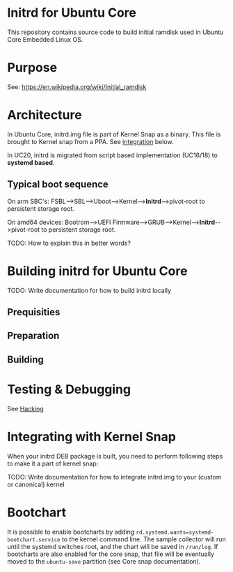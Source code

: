 # Initrd for Ubuntu Core

This repository contains source code to build initial ramdisk used in Ubuntu Core Embedded Linux OS.

# Purpose

See: https://en.wikipedia.org/wiki/Initial_ramdisk

# Architecture

In Ubuntu Core, initrd.img file is part of Kernel Snap as a binary. This file is brought to Kernel snap from a PPA. See [integration](#integrating-with-kernel-snap) below.

In UC20, initrd is migrated from script based implementation (UC16/18) to **systemd based**.

## Typical boot sequence 

On arm SBC's:
FSBL-->SBL-->Uboot-->Kernel-->**Initrd**-->pivot-root to persistent storage root.

On amd64 devices:
Bootrom-->UEFI Firmware-->GRUB-->Kernel-->**Initrd**-->pivot-root to persistent storage root.

TODO: How to explain this in better words?

# Building initrd for Ubuntu Core

TODO: Write documentation for how to build initrd locally

## Prequisities

## Preparation

## Building

# Testing & Debugging

See [Hacking](HACKING.md)

# Integrating with Kernel Snap

When your initrd DEB package is built, you need to perform following steps to make it a part of kernel snap:

TODO: Write documentation for how to integrate initrd.img to your (custom or canonical) kernel 

# Bootchart

It is possible to enable bootcharts by adding
`rd.systemd.wants=systemd-bootchart.service` to the kernel command
line. The sample collector will run until the systemd switches root,
and the chart will be saved in `/run/log`. If bootcharts are also
enabled for the core snap, that file will be eventually moved to the
`ubuntu-save` partition (see Core snap documentation).
